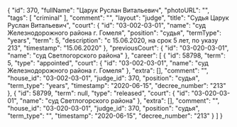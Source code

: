 {
    "id": 370,
    "fullName": "Царук Руслан Витальевич",
    "photoURL": "",
    "tags": [
        "criminal"
    ],
    "comment": "",
    "layout": "judge",
    "title": "Судья Царук Руслан Витальевич",
    "court": {
        "id": "03-002-03-01",
        "name": "суд Железнодорожного района г. Гомеля",
        "position": "судья",
        "termType": "years",
        "term": 5,
        "description": "c 15.06.2020, на срок 5 лет, по указу 213",
        "timestamp": "15.06.2020"
    },
    "previousCourt": {
        "id": "03-020-03-01",
        "name": "суд Светлогорского района"
    },
    "career": [
        {
            "id": 58798,
            "term": 5,
            "type": "appointed",
            "court": {
                "id": "03-002-03-01",
                "name": "суд Железнодорожного района г. Гомеля"
            },
            "extra": [],
            "comment": "",
            "house_id": "03-002-03-01",
            "judge_id": 370,
            "position": "судья",
            "term_type": "years",
            "timestamp": "2020-06-15",
            "decree_number": "213"
        },
        {
            "id": 58799,
            "term": null,
            "type": "released",
            "court": {
                "id": "03-020-03-01",
                "name": "суд Светлогорского района"
            },
            "extra": [],
            "comment": "",
            "house_id": "03-020-03-01",
            "judge_id": 370,
            "position": "судья",
            "term_type": "",
            "timestamp": "2020-06-15",
            "decree_number": "213"
        }
    ]
}